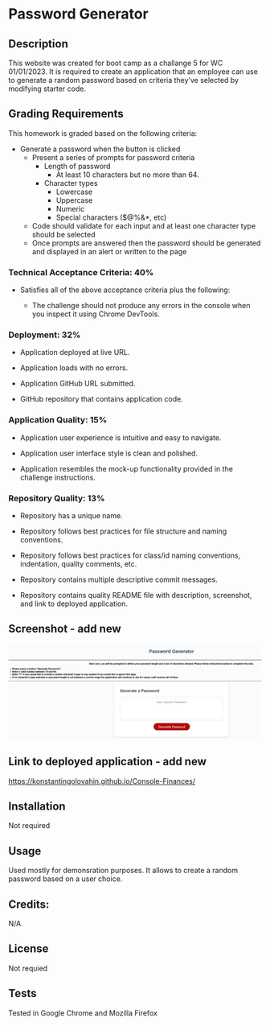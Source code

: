 # Password Generator

## Description
 
This website was created for boot camp as a challange 5 for WC 01/01/2023. It is required to create an application that an employee can use to generate a random password based on criteria they’ve selected by modifying starter code.

## Grading Requirements

This homework is graded based on the following criteria: 

* Generate a password when the button is clicked
  * Present a series of prompts for password criteria
    * Length of password
      * At least 10 characters but no more than 64.
    * Character types
      * Lowercase
      * Uppercase
      * Numeric
      * Special characters ($@%&*, etc)
  * Code should validate for each input and at least one character type should be selected
  * Once prompts are answered then the password should be generated and displayed in an alert or written to the page


### Technical Acceptance Criteria: 40%

* Satisfies all of the above acceptance criteria plus the following:

  * The challenge should not produce any errors in the console when you inspect it using Chrome DevTools.

### Deployment: 32%

* Application deployed at live URL.

* Application loads with no errors.

* Application GitHub URL submitted.

* GitHub repository that contains application code.

### Application Quality: 15%

* Application user experience is intuitive and easy to navigate.

* Application user interface style is clean and polished.

* Application resembles the mock-up functionality provided in the challenge instructions.

### Repository Quality: 13%

* Repository has a unique name.

* Repository follows best practices for file structure and naming conventions.

* Repository follows best practices for class/id naming conventions, indentation, quality comments, etc.

* Repository contains multiple descriptive commit messages.

* Repository contains quality README file with description, screenshot, and link to deployed application.

## Screenshot - add new

![Console Finances](./images/Screenshot.png?raw=true "Console Finances")

## Link to deployed application - add new

https://konstantingolovahin.github.io/Console-Finances/

## Installation

Not required

## Usage

Used mostly for demonsration purposes. It allows to create a random password based on a user choice.


## Credits:

N/A

## License

Not requied

## Tests

Tested in Google Chrome and Mozilla Firefox
